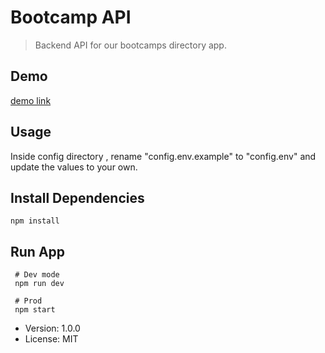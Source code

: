 # Bootcamp API

> Backend API for our bootcamps directory app.


## Demo
<a href="http://54.87.56.162/">demo link</a>

## Usage

Inside config directory , rename  "config.env.example" to "config.env" 
and update the values to your own.


## Install Dependencies
```npm install ```


## Run App
```
 # Dev mode
 npm run dev

 # Prod
 npm start

```

- Version: 1.0.0
- License: MIT
